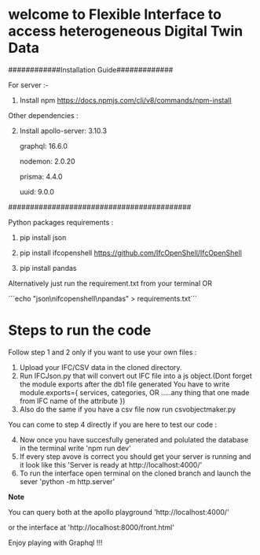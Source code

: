 # welcome to Flexible Interface to access heterogeneous Digital Twin Data

############Installation Guide#############

For server :-

1. Install npm 
https://docs.npmjs.com/cli/v8/commands/npm-install

Other dependencies :

2. Install 
    apollo-server: 3.10.3
    
    graphql: 16.6.0
    
    nodemon: 2.0.20
    
    prisma: 4.4.0
    
    uuid: 9.0.0
    
 ##########################################
 
 Python packages requirements : 
 
 1. pip install json
 2. pip install ifcopenshell
 https://github.com/IfcOpenShell/IfcOpenShell
 
 3. pip install pandas

 Alternatively just run the requirement.txt from your terminal 
OR

´´´echo "json\nifcopenshell\npandas" > requirements.txt´´´

# Steps to run the code 

Follow step 1 and 2 only if you want to use your own files  : 

1. Upload your IFC/CSV data in the cloned directory.
2. Run IFCJson.py that will convert out IFC file into a js object.(Dont forget the module exports after the db1 file generated
You have to write   module.exports={
    services,
    categories, OR
   .....any thing that one made from IFC name of the attribute
  })
3. Also do the same if you have a csv file now run csvobjectmaker.py

You can come to step 4 directly if you are here to test our code :

4. Now once you have succesfully generated and polulated the database in the terminal write  'npm run dev'
5. If every step avove is correct you should get your server is running and it  look like this 'Server is ready at http://localhost:4000/'
6. To run the interface open terminal on the cloned branch and 
launch the sever 'python -m http.server'

**Note**

You can query both at the apollo playground 'http://localhost:4000/'  

or  the interface  at 
'http://localhost:8000/front.html'

Enjoy  playing with Graphql !!!
